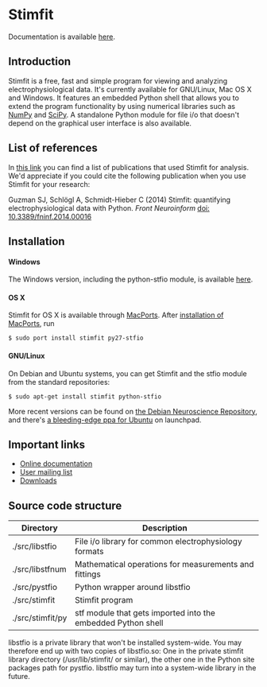 # Stimfit

Documentation is available [here](https://neurodroid.github.io/stimfit).

## Introduction

Stimfit is a free, fast and simple program for viewing and analyzing electrophysiological data. It's currently available for GNU/Linux, Mac OS X and Windows. It features an embedded Python shell that allows you to extend the program functionality by using numerical libraries such as [NumPy](http://numpy.scipy.org) and [SciPy](http://www.scipy.org). A standalone Python module for file i/o that doesn't depend on the graphical user interface is also available.

## List of references 

In [this link](https://neurodroid.github.io/stimfit/references/index.html) you can find a list of publications that used Stimfit for analysis. We'd appreciate if you could cite the following publication when you use Stimfit for your research:

Guzman SJ, Schlögl A, Schmidt-Hieber C (2014) Stimfit: quantifying electrophysiological data with Python. *Front Neuroinform* [doi: 10.3389/fninf.2014.00016](http://www.frontiersin.org/Journal/10.3389/fninf.2014.00016/abstract)

## Installation

#### Windows

The Windows version, including the python-stfio module, is available [here](https://github.com/neurodroid/stimfit/releases).

#### OS X

Stimfit for OS X is available through [MacPorts](http://www.macports.org). After [installation of MacPorts](https://www.macports.org/install.php), run
```
$ sudo port install stimfit py27-stfio
```

#### GNU/Linux

On Debian and Ubuntu systems, you can get Stimfit and the stfio module from the standard repositories:
```
$ sudo apt-get install stimfit python-stfio
```
More recent versions can be found on [the Debian Neuroscience Repository](http://neuro.debian.net/index.html), and there's [a bleeding-edge ppa for Ubuntu](https://launchpad.net/~christsc-gmx/+archive/neuropy) on launchpad.

## Important links

* [Online documentation](https://neurodroid.github.io/stimfit)
* [User mailing list](http://groups.google.com/group/stimfit)
* [Downloads](https://github.com/neurodroid/stimfit/wiki/Downloads)


## Source code structure

| Directory       | Description |
| --------------- | ----------- |
|./src/libstfio   | File i/o library for common electrophysiology formats |
|./src/libstfnum  | Mathematical operations for measurements and fittings |
|./src/pystfio    | Python wrapper around libstfio |
|./src/stimfit    | Stimfit program |
|./src/stimfit/py | stf module that gets imported into the embedded Python shell |

libstfio is a private library that won't be installed system-wide. You may therefore end up with two copies of libstfio.so: One in the private stimfit library directory (/usr/lib/stimfit/ or similar), the other one in the Python site packages path for pystfio. libstfio may turn into a system-wide library in the future.
